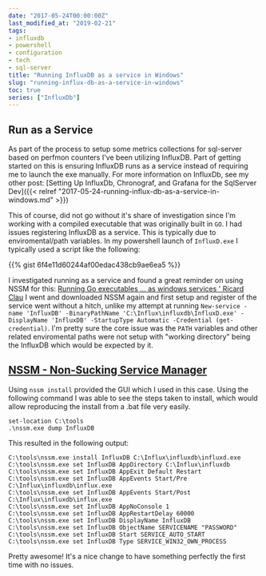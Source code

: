 ```yaml
---
date: "2017-05-24T00:00:00Z"
last_modified_at: "2019-02-21"
tags:
- influxdb
- powershell
- configuration
- tech
- sql-server
title: "Running InfluxDB as a service in Windows"
slug: "running-influx-db-as-a-service-in-windows"
toc: true
series: ["InfluxDb"]
---
```


## Run as a Service

As part of the process to setup some metrics collections for sql-server based on perfmon counters I've been utilizing InfluxDB. Part of getting started on this is ensuring InfluxDB runs as a service instead of requiring me to launch the exe manually. For more information on InfluxDb, see my other post: [Setting Up InfluxDb, Chronograf, and Grafana for the SqlServer Dev]({{< relref "2017-05-24-running-influx-db-as-a-service-in-windows.md" >}})

This of course, did not go without it's share of investigation since I'm working with a compiled executable that was originally built in `GO`. I had issues registering InfluxDB as a service. This is typically due to enviromental/path variables. In my powershell launch of `InfluxD.exe` I typically used a script like the following:

{{% gist 6f4e11d60244af00edac438cb9ae6ea5 %}}

I investigated running as a service and found a great reminder on using NSSM for this: [Running Go executables ... as windows services ' Ricard Clau](http://bit.ly/2pDW65t) I went and downloaded NSSM again and first setup and register of the service went without a hitch, unlike my attempt at running `New-service -name 'InfluxDB' -BinaryPathName 'C:\Influx\influxdb\InfluxD.exe' -DisplayName 'InfluxDB' -StartupType Automatic -Credential (get-credential)`. I'm pretty sure the core issue was the `PATH` variables and other related enviromental paths were not setup with "working directory" being the InfluxDB which would be expected by it.

## [NSSM - Non-Sucking Service Manager](http://bit.ly/2pDTR25)

Using `nssm install` provided the GUI which I used in this case. Using the following command I was able to see the steps taken to install, which would allow reproducing the install from a .bat file very easily.

    set-location C:\tools
    .\nssm.exe dump InfluxDB

This resulted in the following output:

    C:\tools\nssm.exe install InfluxDB C:\Influx\influxdb\influxd.exe
    C:\tools\nssm.exe set InfluxDB AppDirectory C:\Influx\influxdb
    C:\tools\nssm.exe set InfluxDB AppExit Default Restart
    C:\tools\nssm.exe set InfluxDB AppEvents Start/Pre C:\Influx\influxdb\influx.exe
    C:\tools\nssm.exe set InfluxDB AppEvents Start/Post C:\Influx\influxdb\influx.exe
    C:\tools\nssm.exe set InfluxDB AppNoConsole 1
    C:\tools\nssm.exe set InfluxDB AppRestartDelay 60000
    C:\tools\nssm.exe set InfluxDB DisplayName InfluxDB
    C:\tools\nssm.exe set InfluxDB ObjectName SERVICENAME "PASSWORD"
    C:\tools\nssm.exe set InfluxDB Start SERVICE_AUTO_START
    C:\tools\nssm.exe set InfluxDB Type SERVICE_WIN32_OWN_PROCESS

Pretty awesome! It's a nice change to have something perfectly the first time with no issues.
